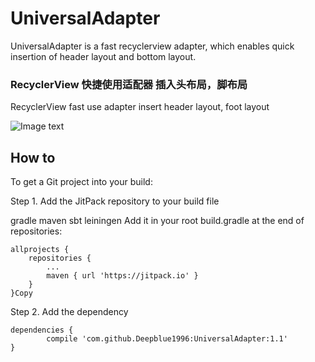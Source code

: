 # UniversalAdapter
UniversalAdapter is a fast recyclerview adapter, which enables quick insertion of header layout and bottom layout.

### RecyclerView 快捷使用适配器 插入头布局，脚布局
RecyclerView fast use adapter insert header layout, foot layout

![Image text](https://raw.githubusercontent.com/Deepblue1996/UniversalAdapter/master/20180203163000.jpg)

## How to

To get a Git project into your build:

Step 1. Add the JitPack repository to your build file

gradle
maven
sbt
leiningen
Add it in your root build.gradle at the end of repositories:

	allprojects {
		repositories {
			...
			maven { url 'https://jitpack.io' }
		}
	}Copy
Step 2. Add the dependency

	dependencies {
	        compile 'com.github.Deepblue1996:UniversalAdapter:1.1'
	}


